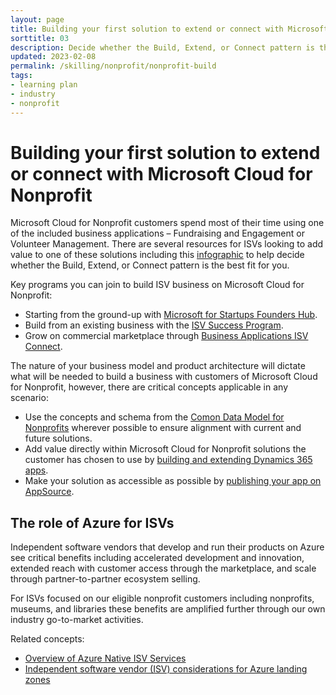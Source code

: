 ```yaml
---
layout: page
title: Building your first solution to extend or connect with Microsoft Cloud for Nonprofit
sorttitle: 03
description: Decide whether the Build, Extend, or Connect pattern is the best fit for you.
updated: 2023-02-08
permalink: /skilling/nonprofit/nonprofit-build
tags:
- learning plan
- industry
- nonprofit
---
```


# Building your first solution to extend or connect with Microsoft Cloud for Nonprofit

Microsoft Cloud for Nonprofit customers spend most of their time using one of the included business applications – Fundraising and Engagement or Volunteer Management. There are several resources for ISVs looking to add value to one of these solutions including this [infographic](https://assetsprod.microsoft.com/en-us/dyn365-isv-infographic.pdf) to help decide whether the Build, Extend, or Connect pattern is the best fit for you.

Key programs you can join to build ISV business on Microsoft Cloud for Nonprofit:
 - Starting from the ground-up with [Microsoft for Startups Founders Hub](https://www.microsoft.com/en-us/startups?rtc=1).
 - Build from an existing business with the [ISV Success Program](https://www.microsoft.com/en-us/isv/).
 - Grow on commercial marketplace through [Business Applications ISV Connect](https://partner.microsoft.com/en-us/solutions/business-applications/isv-build).

The nature of your business model and product architecture will dictate what will be needed to build a business with customers of Microsoft Cloud for Nonprofit, however, there are critical concepts applicable in any scenario:
 - Use the concepts and schema from the [Comon Data Model for Nonprofits](https://learn.microsoft.com/en-us/common-data-model/schema/core/applicationcommon/foundationcommon/crmcommon/accelerators/nonprofit/overview) wherever possible to ensure alignment with current and future solutions.
 - Add value directly within Microsoft Cloud for Nonprofit solutions the customer has chosen to use by [building and extending Dynamics 365 apps](https://learn.microsoft.com/en-us/power-apps/developer/model-driven-apps/overview).
 - Make your solution as accessible as possible by [publishing your app on AppSource](https://learn.microsoft.com/en-us/power-apps/developer/data-platform/publish-app-appsource).

## The role of Azure for ISVs
Independent software vendors that develop and run their products on Azure see critical benefits including accelerated development and innovation, extended reach with customer access through the marketplace, and scale through partner-to-partner ecosystem selling.

For ISVs focused on our eligible nonprofit customers including nonprofits, museums, and libraries these benefits are amplified further through our own industry go-to-market activities.

Related concepts:
 - [Overview of Azure Native ISV Services](https://learn.microsoft.com/en-us/azure/partner-solutions/overview)
 - [Independent software vendor (ISV) considerations for Azure landing zones](https://learn.microsoft.com/en-us/azure/cloud-adoption-framework/ready/landing-zone/isv-landing-zone?tabs=mg-env-no%2Cminimal)

